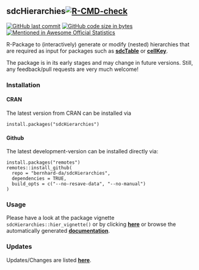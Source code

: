 
## sdcHierarchies[![R-CMD-check](https://github.com/bernhard-da/sdcHierarchies/actions/workflows/R-CMD-check.yaml/badge.svg)](https://github.com/bernhard-da/sdcHierarchies/actions/workflows/R-CMD-check.yaml)

[![GitHub last
commit](https://img.shields.io/github/last-commit/bernhard-da/sdcHierarchies.svg?logo=github)](https://github.com/bernhard-da/sdcHierarchies/commits/master)
[![GitHub code size in
bytes](https://img.shields.io/github/languages/code-size/bernhard-da/sdcHierarchies.svg?logo=github)](https://github.com/bernhard-da/sdcHierarchies)
[![Mentioned in Awesome Official
Statistics](https://awesome.re/mentioned-badge.svg)](https://github.com/SNStatComp/awesome-official-statistics-software)

R-Package to (interactively) generate or modify (nested) hierarchies
that are required as input for packages such as
[**sdcTable**](https://CRAN.R-project.org/package=sdcTable) or
[**cellKey**](https://github.com/sdcTools/cellKey).

The package is in its early stages and may change in future versions.
Still, any feedback/pull requests are very much welcome!

### Installation

#### CRAN

The latest version from CRAN can be installed via

    install.packages("sdcHierarchies")

#### Github

The latest development-version can be installed directly via:

    install.packages("remotes")
    remotes::install_github(
      repo = "bernhard-da/sdcHierarchies",
      dependencies = TRUE,
      build_opts = c("--no-resave-data", "--no-manual")
    )

### Usage

Please have a look at the package vignette
`sdcHierarchies::hier_vignette()` or by clicking
[**here**](https://bernhard-da.github.io/sdcHierarchies/articles/usage.html)
or browse the automatically generated
[**documentation**](https://bernhard-da.github.io/sdcHierarchies/).

### Updates

Updates/Changes are listed
[**here**](https://bernhard-da.github.io/sdcHierarchies/news/index.html).
